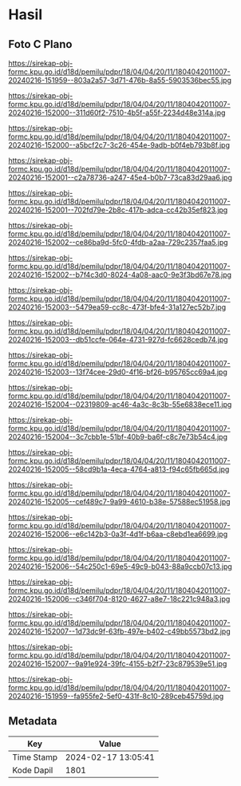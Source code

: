 # Hasil

## Foto C Plano

https://sirekap-obj-formc.kpu.go.id/d18d/pemilu/pdpr/18/04/04/20/11/1804042011007-20240216-151959--803a2a57-3d71-476b-8a55-5903536bec55.jpg

https://sirekap-obj-formc.kpu.go.id/d18d/pemilu/pdpr/18/04/04/20/11/1804042011007-20240216-152000--311d60f2-7510-4b5f-a55f-2234d48e314a.jpg

https://sirekap-obj-formc.kpu.go.id/d18d/pemilu/pdpr/18/04/04/20/11/1804042011007-20240216-152000--a5bcf2c7-3c26-454e-9adb-b0f4eb793b8f.jpg

https://sirekap-obj-formc.kpu.go.id/d18d/pemilu/pdpr/18/04/04/20/11/1804042011007-20240216-152001--c2a78736-a247-45e4-b0b7-73ca83d29aa6.jpg

https://sirekap-obj-formc.kpu.go.id/d18d/pemilu/pdpr/18/04/04/20/11/1804042011007-20240216-152001--702fd79e-2b8c-417b-adca-cc42b35ef823.jpg

https://sirekap-obj-formc.kpu.go.id/d18d/pemilu/pdpr/18/04/04/20/11/1804042011007-20240216-152002--ce86ba9d-5fc0-4fdb-a2aa-729c2357faa5.jpg

https://sirekap-obj-formc.kpu.go.id/d18d/pemilu/pdpr/18/04/04/20/11/1804042011007-20240216-152002--b7f4c3d0-8024-4a08-aac0-9e3f3bd67e78.jpg

https://sirekap-obj-formc.kpu.go.id/d18d/pemilu/pdpr/18/04/04/20/11/1804042011007-20240216-152003--5479ea59-cc8c-473f-bfe4-31a127ec52b7.jpg

https://sirekap-obj-formc.kpu.go.id/d18d/pemilu/pdpr/18/04/04/20/11/1804042011007-20240216-152003--db51ccfe-064e-4731-927d-fc6628cedb74.jpg

https://sirekap-obj-formc.kpu.go.id/d18d/pemilu/pdpr/18/04/04/20/11/1804042011007-20240216-152003--13f74cee-29d0-4f16-bf26-b95765cc69a4.jpg

https://sirekap-obj-formc.kpu.go.id/d18d/pemilu/pdpr/18/04/04/20/11/1804042011007-20240216-152004--02319809-ac46-4a3c-8c3b-55e6838ece11.jpg

https://sirekap-obj-formc.kpu.go.id/d18d/pemilu/pdpr/18/04/04/20/11/1804042011007-20240216-152004--3c7cbb1e-51bf-40b9-ba6f-c8c7e73b54c4.jpg

https://sirekap-obj-formc.kpu.go.id/d18d/pemilu/pdpr/18/04/04/20/11/1804042011007-20240216-152005--58cd9b1a-4eca-4764-a813-f94c65fb665d.jpg

https://sirekap-obj-formc.kpu.go.id/d18d/pemilu/pdpr/18/04/04/20/11/1804042011007-20240216-152005--cef489c7-9a99-4610-b38e-57588ec51958.jpg

https://sirekap-obj-formc.kpu.go.id/d18d/pemilu/pdpr/18/04/04/20/11/1804042011007-20240216-152006--e6c142b3-0a3f-4d1f-b6aa-c8ebd1ea6699.jpg

https://sirekap-obj-formc.kpu.go.id/d18d/pemilu/pdpr/18/04/04/20/11/1804042011007-20240216-152006--54c250c1-69e5-49c9-b043-88a9ccb07c13.jpg

https://sirekap-obj-formc.kpu.go.id/d18d/pemilu/pdpr/18/04/04/20/11/1804042011007-20240216-152006--c346f704-8120-4627-a8e7-18c221c948a3.jpg

https://sirekap-obj-formc.kpu.go.id/d18d/pemilu/pdpr/18/04/04/20/11/1804042011007-20240216-152007--1d73dc9f-63fb-497e-b402-c49bb5573bd2.jpg

https://sirekap-obj-formc.kpu.go.id/d18d/pemilu/pdpr/18/04/04/20/11/1804042011007-20240216-152007--9a91e924-39fc-4155-b2f7-23c879539e51.jpg

https://sirekap-obj-formc.kpu.go.id/d18d/pemilu/pdpr/18/04/04/20/11/1804042011007-20240216-151959--fa955fe2-5ef0-431f-8c10-289ceb45759d.jpg


## Metadata

| Key        | Value               |
| ---------- | ------------------- |
| Time Stamp | 2024-02-17 13:05:41 |
| Kode Dapil | 1801                |




